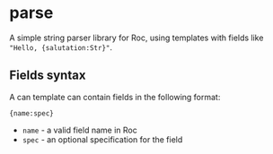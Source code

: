 # parse

A simple string parser library for Roc, using templates with fields like `"Hello, {salutation:Str}"`.

## Fields syntax

A can template can contain fields in the following format:

```
{name:spec}
```

- `name` - a valid field name in Roc
- `spec` - an optional specification for the field
